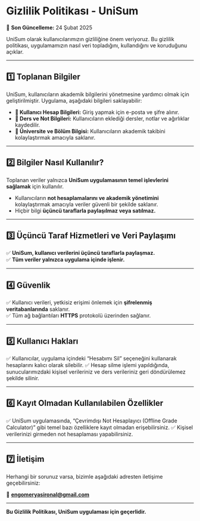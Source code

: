 # Gizlilik Politikası - UniSum  

📅 **Son Güncelleme:** 24 Şubat 2025  

UniSum olarak kullanıcılarımızın gizliliğine önem veriyoruz. Bu gizlilik politikası, uygulamamızın nasıl veri topladığını, kullandığını ve koruduğunu açıklar.  

---

## **1️⃣ Toplanan Bilgiler**  
UniSum, kullanıcıların akademik bilgilerini yönetmesine yardımcı olmak için geliştirilmiştir. Uygulama, aşağıdaki bilgileri saklayabilir:  

- **📌 Kullanıcı Hesap Bilgileri:** Giriş yapmak için e-posta ve şifre alınır.  
- **📌 Ders ve Not Bilgileri:** Kullanıcıların eklediği dersler, notlar ve ağırlıklar kaydedilir.  
- **📌 Üniversite ve Bölüm Bilgisi:** Kullanıcıların akademik takibini kolaylaştırmak amacıyla saklanır.  

---

## **2️⃣ Bilgiler Nasıl Kullanılır?**  
Toplanan veriler yalnızca **UniSum uygulamasının temel işlevlerini sağlamak** için kullanılır.  

- Kullanıcıların **not hesaplamalarını ve akademik yönetimini** kolaylaştırmak amacıyla veriler güvenli bir şekilde saklanır.  
- Hiçbir bilgi **üçüncü taraflarla paylaşılmaz veya satılmaz.**  

---

## **3️⃣ Üçüncü Taraf Hizmetleri ve Veri Paylaşımı**  
✅ **UniSum, kullanıcı verilerini üçüncü taraflarla paylaşmaz.**  
✅ **Tüm veriler yalnızca uygulama içinde işlenir.**  

---

## **4️⃣ Güvenlik**  
✅ Kullanıcı verileri, yetkisiz erişimi önlemek için **şifrelenmiş veritabanlarında** saklanır.  
✅ Tüm ağ bağlantıları **HTTPS** protokolü üzerinden sağlanır.  

---

## **5️⃣ Kullanıcı Hakları**  
✅ Kullanıcılar, uygulama içindeki “Hesabımı Sil” seçeneğini kullanarak hesaplarını kalıcı olarak silebilir.
✅ Hesap silme işlemi yapıldığında, sunucularımızdaki kişisel verileriniz ve ders verileriniz geri döndürülemez şekilde silinir.

---

## **6️⃣ Kayıt Olmadan Kullanılabilen Özellikler**  
✅ UniSum uygulamasında, “Çevrimdışı Not Hesaplayıcı (Offline Grade Calculator)” gibi temel bazı özelliklere kayıt olmadan erişebilirsiniz.
✅ Kişisel verilerinizi girmeden not hesaplaması yapabilirsiniz.

---

## **7️⃣ İletişim**  
Herhangi bir sorunuz varsa, bizimle aşağıdaki adresten iletişime geçebilirsiniz:  

📧 **engomeryasironal@gmail.com**  

---

**Bu Gizlilik Politikası, UniSum uygulaması için geçerlidir.**  
